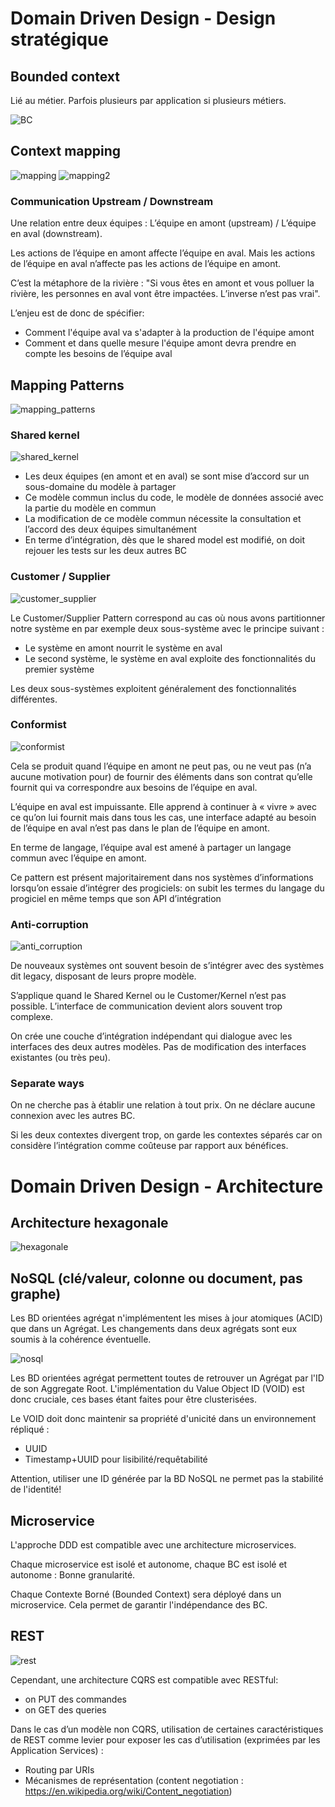 # Domain Driven Design - Design stratégique

## Bounded context

Lié au métier. Parfois plusieurs par application si plusieurs métiers.

![BC](BC.PNG)

## Context mapping

![mapping](mapping.PNG)
![mapping2](mapping2.PNG)


### Communication Upstream / Downstream

Une relation entre deux équipes : L’équipe en amont (upstream) / L’équipe en aval (downstream).

Les actions de l’équipe en amont affecte l’équipe en aval. Mais les actions de l’équipe en aval n’affecte pas les actions de l’équipe en amont.

C’est la métaphore de la rivière : "Si vous êtes en amont et vous polluer la rivière, les personnes en aval vont être impactées. L’inverse n’est pas vrai".

L’enjeu est de donc de spécifier: 
- Comment l'équipe aval va s'adapter à la production de l'équipe amont
- Comment et dans quelle mesure l'équipe amont devra prendre en compte les besoins de l’équipe aval 

## Mapping Patterns

![mapping_patterns](mapping_patterns.PNG)

### Shared kernel

![shared_kernel](shared_kernel.PNG)

- Les deux équipes (en amont et en aval) se sont mise d’accord sur un sous-domaine du modèle à partager
- Ce modèle commun inclus du code, le modèle de données associé avec la partie du modèle en commun
- La modification de ce modèle commun nécessite la consultation et l’accord des deux équipes simultanément
- En terme d’intégration, dès que le shared model est modifié, on doit rejouer les tests sur les deux autres BC

### Customer / Supplier

![customer_supplier](customer_supplier.PNG)

Le Customer/Supplier Pattern correspond au cas où nous avons partitionner notre système en par exemple deux sous-système avec le principe suivant :
- Le système en amont nourrit le système en aval
- Le second système, le système en aval exploite des fonctionnalités du premier système

Les deux sous-systèmes exploitent généralement des fonctionnalités différentes.


### Conformist

![conformist](conformist.PNG)

Cela se produit quand l’équipe en amont ne peut pas, ou ne veut pas (n’a aucune motivation pour) de fournir des éléments dans son contrat qu’elle fournit qui va correspondre aux besoins de l’équipe en aval.

L’équipe en aval est impuissante. Elle apprend à continuer à « vivre » avec ce qu’on lui fournit mais dans tous les cas, une interface adapté au besoin de l’équipe en aval n’est pas dans le plan de l’équipe en amont.

En terme de langage, l’équipe aval est amené à partager un langage commun avec l’équipe en amont. 

Ce pattern est présent majoritairement dans nos systèmes d’informations lorsqu’on essaie d’intégrer des progiciels: on subit les termes du langage du progiciel en même temps que son API d’intégration

### Anti-corruption

![anti_corruption](anti_corruption.PNG)

De nouveaux systèmes ont souvent besoin de s’intégrer avec des systèmes dit legacy, disposant de leurs propre modèle.

S’applique quand le Shared Kernel ou le Customer/Kernel n’est pas possible.
L’interface de communication devient alors souvent trop complexe.

On crée une couche d’intégration indépendant qui dialogue avec les interfaces des deux autres modèles.
Pas de modification des interfaces existantes (ou très peu).

### Separate ways

On ne cherche pas à établir une relation à tout prix.
On ne déclare aucune connexion avec les autres BC.

Si les deux contextes divergent trop, on garde les contextes séparés car on considère l’intégration comme coûteuse par rapport aux bénéfices.

# Domain Driven Design - Architecture

## Architecture hexagonale

![hexagonale](hexagonale.PNG)

## NoSQL (clé/valeur, colonne ou document, pas graphe)

Les BD orientées agrégat n'implémentent les mises à jour atomiques (ACID) que dans un Agrégat.
Les changements dans deux agrégats sont eux soumis à la cohérence éventuelle.

![nosql](nosql.PNG)

Les BD orientées agrégat permettent toutes de retrouver un Agrégat par l'ID de son Aggregate Root.
L'implémentation du Value Object ID (VOID) est donc cruciale, ces bases étant faites pour être clusterisées.

Le VOID doit donc maintenir sa propriété d'unicité dans un environnement répliqué :
- UUID
- Timestamp+UUID pour lisibilité/requêtabilité

Attention, utiliser une ID générée par la BD NoSQL ne permet pas la stabilité de l'identité!

## Microservice

L'approche DDD est compatible avec une architecture microservices.

Chaque microservice est isolé et autonome, chaque BC est isolé et autonome : Bonne granularité.

Chaque Contexte Borné (Bounded Context) sera déployé dans un microservice.
Cela permet de garantir l'indépendance des BC.

## REST

![rest](rest.PNG)

Cependant, une architecture CQRS est compatible avec RESTful:
- on PUT des commandes
- on GET des queries

Dans le cas d’un modèle non CQRS, utilisation de certaines caractéristiques de REST comme levier pour exposer les cas d’utilisation (exprimées par les Application Services) :
- Routing par URIs
- Mécanismes de représentation (content negotiation : https://en.wikipedia.org/wiki/Content_negotiation)








